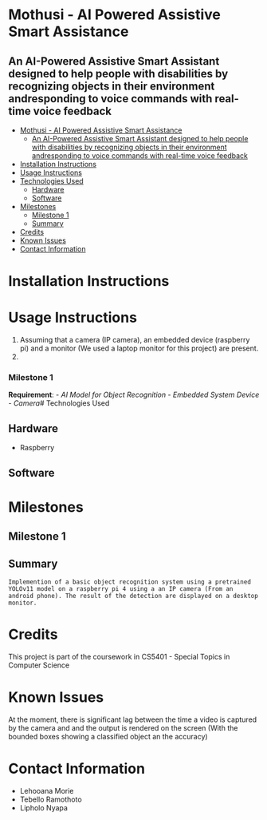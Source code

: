 # Mothusi - AI Powered Assistive Smart Assistance
## An AI-Powered Assistive Smart Assistant designed to help people with disabilities by recognizing objects in their environment andresponding to voice commands with real-time voice feedback

- [Mothusi - AI Powered Assistive Smart Assistance](#mothusi---ai-powered-assistive-smart-assistance)
  - [An AI-Powered Assistive Smart Assistant designed to help people with disabilities by recognizing objects in their environment andresponding to voice commands with real-time voice feedback](#an-ai-powered-assistive-smart-assistant-designed-to-help-people-with-disabilities-by-recognizing-objects-in-their-environment-andresponding-to-voice-commands-with-real-time-voice-feedback)
- [Installation Instructions](#installation-instructions)
- [Usage Instructions](#usage-instructions)
- [Technologies Used](#technologies-used)
  - [Hardware](#hardware)
  - [Software](#software)
- [Milestones](#milestones)
  - [Milestone 1](#milestone-1)
  - [Summary](#summary)
- [Credits](#credits)
- [Known Issues](#known-issues)
- [Contact Information](#contact-information)
# Installation Instructions
# Usage Instructions
1. Assuming that a camera (IP camera), an embedded device (raspberry pi) and a monitor (We used a laptop monitor for this project) are present.
2. 
### Milestone 1
  **Requirement**: - *AI Model for Object Recognition*
                   - *Embedded System Device*
                   - *Camera*# Technologies Used
## Hardware
  - Raspberry 
## Software
# Milestones
## Milestone 1
## Summary
    Implemention of a basic object recognition system using a pretrained YOLOv11 model on a raspberry pi 4 using a an IP camera (From an android phone). The result of the detection are displayed on a desktop monitor.
# Credits
  This project is part of the coursework in CS5401 - Special Topics in Computer Science
# Known Issues
  At the moment, there is significant lag between the time a video is captured by the camera and and the output is rendered on the screen (With the bounded boxes showing a classified object an the accuracy)
# Contact Information
  - Lehooana Morie
  - Tebello Ramothoto
  - Lipholo Nyapa 
